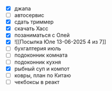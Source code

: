 - [x] джапа
- [ ] автосервис
- [x] сдать триммер
- [x] скачать Хасс
- [x] позаниматься с Олей
- [x] ![[Посылка Юле 13-06-2025 4 из 7]]
- [ ] бухгалтерия июль
- [ ] подоконник комната
- [ ] подоконник кухня
- [x] рыбный суп и компот
- [ ] ковры, план по Китаю
- [ ] чекбоксы в реакт